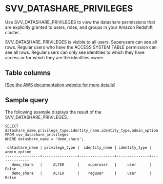 # SVV\_DATASHARE\_PRIVILEGES<a name="r_SVV_DATASHARE_PRIVILEGES"></a>

Use SVV\_DATASHARE\_PRIVILEGES to view the datashare permissions that are explicitly granted to users, roles, and groups in your Amazon Redshift cluster\.

SVV\_DATASHARE\_PRIVILEGES is visible to all users\. Superusers can see all rows\. Regular users who have the ACCESS SYSTEM TABLE permission can see all rows\. Regular users can only see identities to which they have access or for which they are the identities owner\.

## Table columns<a name="r_SVV_DATASHARE_PRIVILEGES-table-columns"></a>

[\[See the AWS documentation website for more details\]](http://docs.aws.amazon.com/redshift/latest/dg/r_SVV_DATASHARE_PRIVILEGES.html)

## Sample query<a name="r_SVV_DATASHARE_PRIVILEGES-sample-query"></a>

The following example displays the result of the SVV\_DATASHARE\_PRIVILEGES\.

```
SELECT datashare_name,privilege_type,identity_name,identity_type,admin_option FROM svv_datashare_privileges
WHERE datashare_name = 'demo_share';

 datashare_name | privilege_type |  identity_name | identity_type | admin_option
----------------+----------------+----------------+---------------+--------------
   demo_share   |     ALTER      |    superuser   |     user      |   False
   demo_share   |     ALTER      |    reguser     |     user      |   False
```